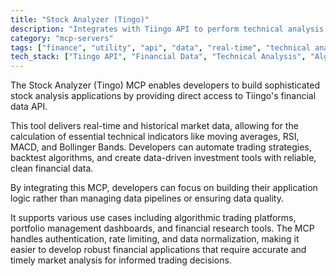 ```yaml
---
title: "Stock Analyzer (Tingo)"
description: "Integrates with Tiingo API to perform technical analysis on stocks, providing key indicators for trading decisions."
category: "mcp-servers"
tags: ["finance", "utility", "api", "data", "real-time", "technical analysis", "algorithmic trading", "investment tools"]
tech_stack: ["Tiingo API", "Financial Data", "Technical Analysis", "Algorithmic Trading", "Stock Market Data", "Moving Averages", "RSI", "MACD", "Bollinger Bands"]
---
```


The Stock Analyzer (Tingo) MCP enables developers to build sophisticated stock analysis applications by providing direct access to Tiingo's financial data API. 

This tool delivers real-time and historical market data, allowing for the calculation of essential technical indicators like moving averages, RSI, MACD, and Bollinger Bands. Developers can automate trading strategies, backtest algorithms, and create data-driven investment tools with reliable, clean financial data.

By integrating this MCP, developers can focus on building their application logic rather than managing data pipelines or ensuring data quality. 

It supports various use cases including algorithmic trading platforms, portfolio management dashboards, and financial research tools. The MCP handles authentication, rate limiting, and data normalization, making it easier to develop robust financial applications that require accurate and timely market analysis for informed trading decisions.